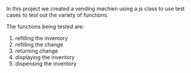 In this project we created a vending machien using a js class to use test cases to test out the variety of functions.

The functions being tested are:
1. refilling the inventory
2. refilling the change
3. returning change
4. displaying the inventory
5. dispensing the inventory

